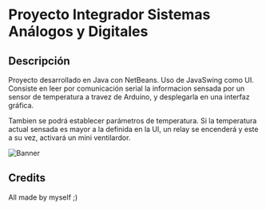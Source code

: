 # Proyecto Integrador Sistemas Análogos y Digitales

## Descripción
Proyecto desarrollado en Java con NetBeans. Uso de JavaSwing como UI.
Consiste en leer por comunicación serial la informacion sensada por un sensor de temperatura
a travez de Arduino, y desplegarla en una interfaz gráfica.

Tambien se podrá establecer parámetros de temperatura. Si la temperatura actual sensada es mayor
a la definida en la UI, un relay se encenderá y este a su vez, activará un mini ventilardor.

![Banner](https://i.imgur.com/xY4uNYi.png)

## Credits
All made by myself ;)

